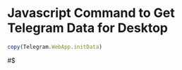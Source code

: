 # Javascript Command to Get Telegram Data for Desktop

```javascript
copy(Telegram.WebApp.initData)
```
#$